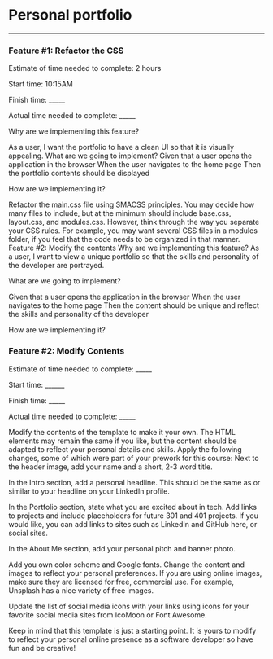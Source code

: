 # Personal portfolio

______

### Feature #1: Refactor the CSS

Estimate of time needed to complete: 2 hours

Start time: 10:15AM

Finish time: _____

Actual time needed to complete: _____

Why are we implementing this feature?

As a user, I want the portfolio to have a clean UI so that it is visually appealing.
What are we going to implement?
Given that a user opens the application in the browser
When the user navigates to the home page
Then the portfolio contents should be displayed

How are we implementing it?

Refactor the main.css file using SMACSS principles.
You may decide how many files to include, but at the minimum should include base.css, layout.css, and modules.css. However, think through the way you separate your CSS rules. For example, you may want several CSS files in a modules folder, if you feel that the code needs to be organized in that manner.
Feature #2: Modify the contents
Why are we implementing this feature?
As a user, I want to view a unique portfolio so that the skills and personality of the developer are portrayed.

What are we going to implement?

Given that a user opens the application in the browser
When the user navigates to the home page
Then the content should be unique and reflect the skills and personality of the developer

How are we implementing it?

### Feature #2: Modify Contents

Estimate of time needed to complete: _____

Start time: ______

Finish time: _____

Actual time needed to complete: _____

Modify the contents of the template to make it your own. The HTML elements may remain the same if you like, but the content should be adapted to reflect your personal details and skills.
Apply the following changes, some of which were part of your prework for this course:
Next to the header image, add your name and a short, 2-3 word title.

In the Intro section, add a personal headline. This should be the same as or similar to your headline on your LinkedIn profile.

In the Portfolio section, state what you are excited about in tech. Add links to projects and include placeholders for future 301 and 401 projects. If you would like, you can add links to sites such as LinkedIn and GitHub here, or social sites.

In the About Me section, add your personal pitch and banner photo.

Add you own color scheme and Google fonts.
Change the content and images to reflect your personal preferences. If you are using online images, make sure they are licensed for free, commercial use. For example, Unsplash has a nice variety of free images.

Update the list of social media icons with your links using icons for your favorite social media sites from IcoMoon or Font Awesome.

Keep in mind that this template is just a starting point. It is yours to modify to reflect your personal online presence as a software developer so have fun and be creative!